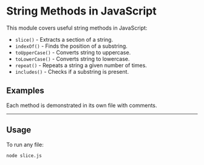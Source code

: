# String Methods in JavaScript

This module covers useful string methods in JavaScript:

- `slice()` - Extracts a section of a string.
- `indexOf()` - Finds the position of a substring.
- `toUpperCase()` - Converts string to uppercase.
- `toLowerCase()` - Converts string to lowercase.
- `repeat()` - Repeats a string a given number of times.
- `includes()` - Checks if a substring is present.

## Examples

Each method is demonstrated in its own file with comments.

---

## Usage

To run any file:

```bash
node slice.js
